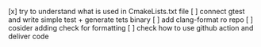 [x] try to understand what is used in CmakeLists.txt file
[ ] connect gtest and write simple test + generate tets binary
[ ] add clang-format ro repo
[ ] cosider adding check for formatting
[ ] check how to use github action and deliver code